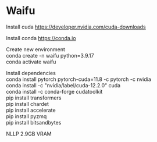 # Waifu

Install cuda
https://developer.nvidia.com/cuda-downloads

Install conda
https://conda.io

Create new environment  
conda create -n waifu python=3.9.17  
conda activate waifu  

Install dependencies  
conda install pytorch pytorch-cuda=11.8 -c pytorch -c nvidia  
conda install -c "nvidia/label/cuda-12.2.0" cuda  
conda install -c conda-forge cudatoolkit  
pip install transformers  
pip install chardet  
pip install accelerate   
pip install pyzmq  
pip install bitsandbytes

NLLP 2.9GB VRAM
